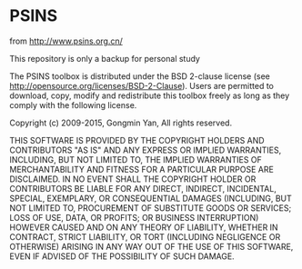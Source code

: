 # PSINS
from http://www.psins.org.cn/

This repository is only a backup for personal study

The PSINS toolbox is distributed under the BSD 2-clause license
(see http://opensource.org/licenses/BSD-2-Clause). Users are permitted to download, copy, modify and redistribute this toolbox freely as long as they comply with the following license.

Copyright (c) 2009-2015, Gongmin Yan, All rights reserved.

THIS SOFTWARE IS PROVIDED BY THE COPYRIGHT HOLDERS AND CONTRIBUTORS "AS IS" AND ANY EXPRESS OR IMPLIED WARRANTIES, INCLUDING, BUT NOT LIMITED TO, THE IMPLIED WARRANTIES OF MERCHANTABILITY AND FITNESS FOR A PARTICULAR PURPOSE ARE DISCLAIMED. IN NO EVENT SHALL THE COPYRIGHT HOLDER OR CONTRIBUTORS BE LIABLE FOR ANY DIRECT, INDIRECT, INCIDENTAL, SPECIAL, EXEMPLARY, OR CONSEQUENTIAL DAMAGES (INCLUDING, BUT NOT LIMITED TO, PROCUREMENT OF SUBSTITUTE GOODS OR SERVICES; LOSS OF USE, DATA, OR PROFITS; OR BUSINESS INTERRUPTION) HOWEVER CAUSED AND ON ANY THEORY OF LIABILITY, WHETHER IN CONTRACT, STRICT LIABILITY, OR TORT (INCLUDING NEGLIGENCE OR OTHERWISE) ARISING IN ANY WAY OUT OF THE USE OF THIS SOFTWARE, EVEN IF ADVISED OF THE POSSIBILITY OF SUCH DAMAGE.
